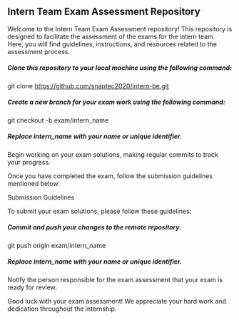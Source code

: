 ## Intern Team Exam Assessment Repository


Welcome to the Intern Team Exam Assessment repository! This repository is designed to facilitate the assessment of the exams for the intern team. Here, you will find guidelines, instructions, and resources related to the assessment process.


##### Clone this repository to your local machine using the following command:

git clone https://github.com/snaptec2020/intern-be.git


##### Create a new branch for your exam work using the following command:

git checkout -b exam/intern_name

##### Replace intern_name with your name or unique identifier.

Begin working on your exam solutions, making regular commits to track your progress.

Once you have completed the exam, follow the submission guidelines mentioned below.


Submission Guidelines 

To submit your exam solutions, please follow these guidelines:

##### Commit and push your changes to the remote repository.

git push origin exam/intern_name

##### Replace intern_name with your name or unique identifier.

Notify the person responsible for the exam assessment that your exam is ready for review.


Good luck with your exam assessment! We appreciate your hard work and dedication throughout the internship.
